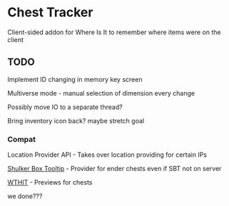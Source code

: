 # Chest Tracker

Client-sided addon for Where Is It to remember where items were on the client

## TODO

Implement ID changing in memory key screen

Multiverse mode - manual selection of dimension every change

Possibly move IO to a separate thread?

Bring inventory icon back? maybe stretch goal

### Compat

Location Provider API - Takes over location providing for certain IPs

[Shulker Box Tooltip](https://github.com/MisterPeModder/ShulkerBoxTooltip) - Provider for ender chests even if SBT not on server

[WTHIT](https://modrinth.com/mod/wthit) - Previews for chests

we done???